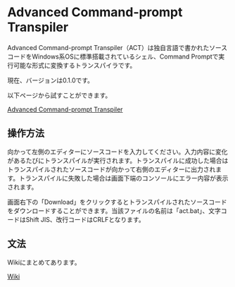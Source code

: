 # Advanced Command-prompt Transpiler

Advanced Command-prompt Transpiler（ACT）は独自言語で書かれたソースコードをWindows系OSに標準搭載されているシェル、Command Promptで実行可能な形式に変換するトランスパイラです。

現在、バージョンは0.1.0です。

以下ページから試すことができます。

[Advanced Command-prompt Transpiler](https://tomomoss.github.io/act/trial)

## 操作方法

向かって左側のエディターにソースコードを入力してください。入力内容に変化があるたびにトランスパイルが実行されます。トランスパイルに成功した場合はトランスパイルされたソースコードが向かって右側のエディターに出力されます。トランスパイルに失敗した場合は画面下端のコンソールにエラー内容が表示されます。

画面右下の「Download」をクリックするとトランスパイルされたソースコードをダウンロードすることができます。当該ファイルの名前は「act.bat」、文字コードはShift JIS、改行コードはCRLFとなります。

## 文法

Wikiにまとめてあります。

[Wiki](https://github.com/tomomoss/act/wiki)
